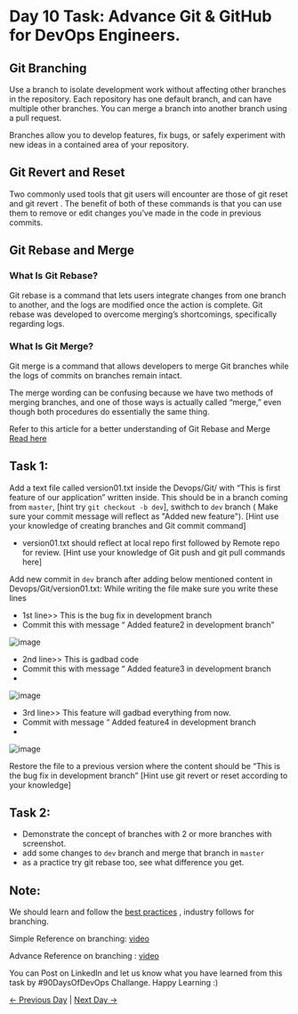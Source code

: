 # Day 10 Task: Advance Git & GitHub for DevOps Engineers.

## Git Branching

Use a branch to isolate development work without affecting other branches in the repository. Each repository has one default branch, and can have multiple other branches. You can merge a branch into another branch using a pull request.

Branches allow you to develop features, fix bugs, or safely experiment with new ideas in a contained area of your repository.

## Git Revert and Reset

Two commonly used tools that git users will encounter are those of git reset and git revert . The benefit of both of these commands is that you can use them to remove or edit changes you’ve made in the code in previous commits.

## Git Rebase and Merge

### What Is Git Rebase?

Git rebase is a command that lets users integrate changes from one branch to another, and the logs are modified once the action is complete. Git rebase was developed to overcome merging’s shortcomings, specifically regarding logs.

### What Is Git Merge?

Git merge is a command that allows developers to merge Git branches while the logs of commits on branches remain intact.

The merge wording can be confusing because we have two methods of merging branches, and one of those ways is actually called “merge,” even though both procedures do essentially the same thing.

Refer to this article for a better understanding of Git Rebase and Merge [Read here](https://www.simplilearn.com/git-rebase-vs-merge-article)

## Task 1:

Add a text file called version01.txt inside the Devops/Git/ with “This is first feature of our application” written inside.
This should be in a branch coming from `master`,
[hint try `git checkout -b dev`],
swithch to `dev` branch ( Make sure your commit message will reflect as "Added new feature").
[Hint use your knowledge of creating branches and Git commit command]

- version01.txt should reflect at local repo first followed by Remote repo for review.
  [Hint use your knowledge of Git push and git pull commands here]
  
Add new commit in `dev` branch after adding below mentioned content in Devops/Git/version01.txt:
While writing the file make sure you write these lines

- 1st line>> This is the bug fix in development branch
- Commit this with message “ Added feature2 in development branch”
  
![image](https://github.com/amrit7198/90DaysOfDevOps/assets/36197073/d04fe3b9-9989-4899-ba91-a4294d57cf67)

- 2nd line>> This is gadbad code
- Commit this with message “ Added feature3 in development branch
- 
![image](https://github.com/amrit7198/90DaysOfDevOps/assets/36197073/10881a61-ed06-4f77-bcec-7d5f8a765df6)

- 3rd line>> This feature will gadbad everything from now.
- Commit with message “ Added feature4 in development branch
- 
![image](https://github.com/amrit7198/90DaysOfDevOps/assets/36197073/3f024a45-0ba3-4a0d-b11c-e8f1ce895aa0)

Restore the file to a previous version where the content should be “This is the bug fix in development branch”
[Hint use git revert or reset according to your knowledge]

## Task 2:

- Demonstrate the concept of branches with 2 or more branches with screenshot.
- add some changes to `dev` branch and merge that branch in `master`
- as a practice try git rebase too, see what difference you get.

## Note:

We should learn and follow the [best practices](https://www.flagship.io/git-branching-strategies/) , industry follows for branching.

Simple Reference on branching: [video](https://youtu.be/NzjK9beT_CY)

Advance Reference on branching : [video](https://youtu.be/7xhkEQS3dXw)

You can Post on LinkedIn and let us know what you have learned from this task by #90DaysOfDevOps Challange. Happy Learning :)

[← Previous Day](../day09/README.md) | [Next Day →](../day11/README.md)
